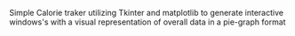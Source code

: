 Simple Calorie traker utilizing Tkinter and matplotlib to generate interactive windows's with a visual representation of overall data in a pie-graph format
